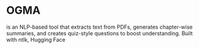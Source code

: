 # OGMA
is an NLP-based tool that extracts text from PDFs, generates chapter-wise summaries, and creates quiz-style questions to boost understanding. Built with ntlk, Hugging Face 
